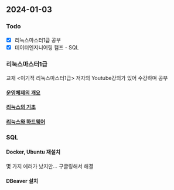 ## 2024-01-03
### Todo
- [x]  리눅스마스터1급 공부
- [x]  데이터엔지니어링 캠프 - SQL

### 리눅스마스터1급
교재 <이기적 리눅스마스터1급> 저자의 Youtube강의가 있어 수강하며 공부
#### [운영체제의 개요](https://www.youtube.com/watch?v=jijfNzMMmNw&list=PL6i7rGeEmTvpVQ0Vk6ql9fdkJ8ubXhvMw&index=1)
#### [리눅스의 기초](https://www.youtube.com/watch?v=19Zaw0bgPps&list=PL6i7rGeEmTvpVQ0Vk6ql9fdkJ8ubXhvMw&index=3)
#### [리눅스와 하드웨어](https://www.youtube.com/watch?v=UJ08c-DUNBM&list=PL6i7rGeEmTvpVQ0Vk6ql9fdkJ8ubXhvMw&index=2)

### SQL
#### Docker, Ubuntu 재설치
몇 가지 에러가 났지만... 구글링해서 해결
#### DBeaver 설치